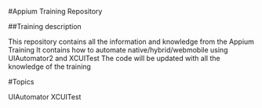 #Appium Training Repository

##Training description

This repository contains all the information and knowledge from the Appium Training
It contains how to automate native/hybrid/webmobile using UIAutomator2 and XCUITest
The code will be updated with all the knowledge of the training

#Topics

UIAutomator
XCUITest
